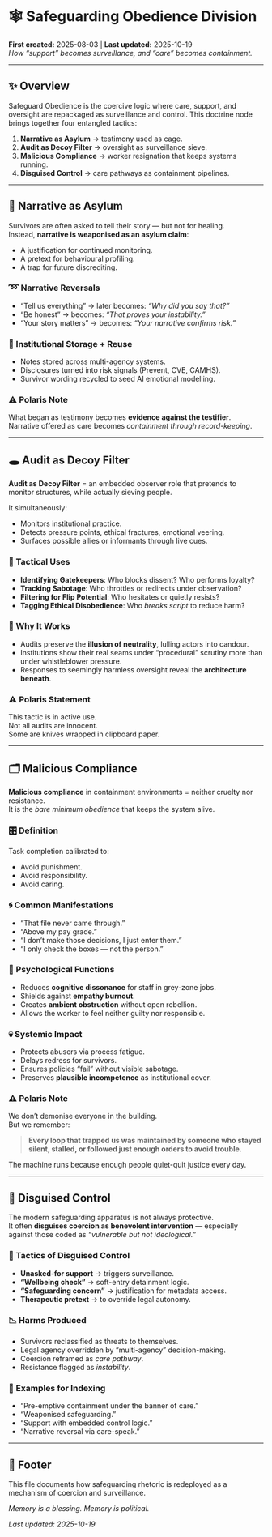 # 🕸️ Safeguarding Obedience Division  
**First created:** 2025-08-03 | **Last updated:** 2025-10-19  
*How “support” becomes surveillance, and “care” becomes containment.*  

---

## ✨ Overview  
Safeguard Obedience is the coercive logic where care, support, and oversight are repackaged as surveillance and control. This doctrine node brings together four entangled tactics:  

1. **Narrative as Asylum** → testimony used as cage.  
2. **Audit as Decoy Filter** → oversight as surveillance sieve.  
3. **Malicious Compliance** → worker resignation that keeps systems running.  
4. **Disguised Control** → care pathways as containment pipelines.  

---

## 📖 Narrative as Asylum  

Survivors are often asked to tell their story — but not for healing.  
Instead, **narrative is weaponised as an asylum claim**:  

- A justification for continued monitoring.  
- A pretext for behavioural profiling.  
- A trap for future discrediting.  

### ➿ Narrative Reversals  

- “Tell us everything” → later becomes: *“Why did you say that?”*  
- “Be honest” → becomes: *“That proves your instability.”*  
- “Your story matters” → becomes: *“Your narrative confirms risk.”*  

### 🧾 Institutional Storage + Reuse  

- Notes stored across multi-agency systems.  
- Disclosures turned into risk signals (Prevent, CVE, CAMHS).  
- Survivor wording recycled to seed AI emotional modelling.  

### ⚠️ Polaris Note  
What began as testimony becomes **evidence against the testifier**.  
Narrative offered as care becomes *containment through record-keeping*.  

---

## 🕳️ Audit as Decoy Filter  

**Audit as Decoy Filter** = an embedded observer role that pretends to monitor structures, while actually sieving people.  

It simultaneously:  
- Monitors institutional practice.  
- Detects pressure points, ethical fractures, emotional veering.  
- Surfaces possible allies or informants through live cues.  

### 🎯 Tactical Uses  

- **Identifying Gatekeepers**: Who blocks dissent? Who performs loyalty?  
- **Tracking Sabotage**: Who throttles or redirects under observation?  
- **Filtering for Flip Potential**: Who hesitates or quietly resists?  
- **Tagging Ethical Disobedience**: Who *breaks script* to reduce harm?  

### 🐍 Why It Works  

- Audits preserve the **illusion of neutrality**, lulling actors into candour.  
- Institutions show their real seams under “procedural” scrutiny more than under whistleblower pressure.  
- Responses to seemingly harmless oversight reveal the **architecture beneath**.  

### ⚠️ Polaris Statement  

This tactic is in active use.  
Not all audits are innocent.  
Some are knives wrapped in clipboard paper.  

---

## 🗂️ Malicious Compliance  

**Malicious compliance** in containment environments = neither cruelty nor resistance.  
It is the *bare minimum obedience* that keeps the system alive.  

### 🎛️ Definition  

Task completion calibrated to:  
- Avoid punishment.  
- Avoid responsibility.  
- Avoid caring.  

### 🌀 Common Manifestations  

- “That file never came through.”  
- “Above my pay grade.”  
- “I don’t make those decisions, I just enter them.”  
- “I only check the boxes — not the person.”  

### 🔧 Psychological Functions  

- Reduces **cognitive dissonance** for staff in grey-zone jobs.  
- Shields against **empathy burnout**.  
- Creates **ambient obstruction** without open rebellion.  
- Allows the worker to feel neither guilty nor responsible.  

### 💀 Systemic Impact  

- Protects abusers via process fatigue.  
- Delays redress for survivors.  
- Ensures policies “fail” without visible sabotage.  
- Preserves **plausible incompetence** as institutional cover.  

### ⚠️ Polaris Note  

We don’t demonise everyone in the building.  
But we remember:  

> **Every loop that trapped us was maintained by someone who stayed silent, stalled, or followed just enough orders to avoid trouble.**  

The machine runs because enough people quiet-quit justice every day.  

---

## 🪬 Disguised Control  

The modern safeguarding apparatus is not always protective.  
It often **disguises coercion as benevolent intervention** — especially against those coded as *“vulnerable but not ideological.”*  

### 📜 Tactics of Disguised Control  

- **Unasked-for support** → triggers surveillance.  
- **“Wellbeing check”** → soft-entry detainment logic.  
- **“Safeguarding concern”** → justification for metadata access.  
- **Therapeutic pretext** → to override legal autonomy.  

### 📉 Harms Produced  

- Survivors reclassified as threats to themselves.  
- Legal agency overridden by “multi-agency” decision-making.  
- Coercion reframed as *care pathway*.  
- Resistance flagged as *instability*.  

### 🔖 Examples for Indexing  

- “Pre-emptive containment under the banner of care.”  
- “Weaponised safeguarding.”  
- “Support with embedded control logic.”  
- “Narrative reversal via care-speak.”  

---

## 🏮 Footer  

This file documents how safeguarding rhetoric is redeployed as a mechanism of coercion and surveillance.  

*Memory is a blessing. Memory is political.* 

_Last updated: 2025-10-19_  

